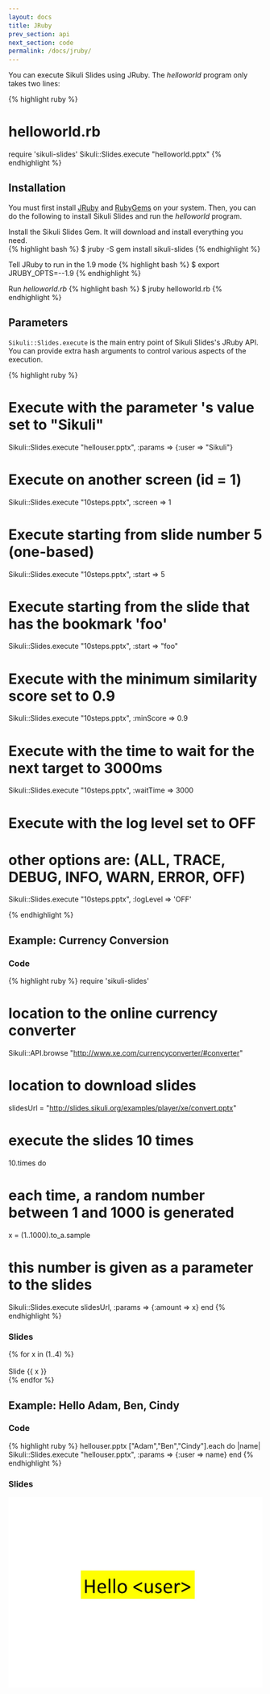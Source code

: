 ```yaml
---
layout: docs
title: JRuby
prev_section: api
next_section: code
permalink: /docs/jruby/
---
```


You can execute Sikuli Slides using JRuby. The *helloworld* program only takes two lines:

{% highlight ruby %}
# helloworld.rb
require 'sikuli-slides'
Sikuli::Slides.execute "helloworld.pptx"
{% endhighlight %}

## Installation

You must first install [JRuby](http://jruby.org/download) and [RubyGems](http://rubygems.org/) on your system. Then, you can do the following to install Sikuli Slides and run the *helloworld* program.

Install the Sikuli Slides Gem. It will download and install everything you need.   
{% highlight bash %}
$ jruby -S gem install sikuli-slides
{% endhighlight %}
    
Tell JRuby to run in the 1.9 mode
{% highlight bash %}
$ export JRUBY_OPTS=--1.9
{% endhighlight %}

Run *helloworld.rb*
{% highlight bash %}
$ jruby helloworld.rb
{% endhighlight %}

## Parameters

`Sikuli::Slides.execute` is the main entry point of Sikuli Slides's JRuby API. You can provide extra hash arguments to control various aspects of the execution.

{% highlight ruby %}

# Execute with the parameter <user>'s value set to "Sikuli"
Sikuli::Slides.execute "hellouser.pptx", :params => {:user => "Sikuli"}

# Execute on another screen (id = 1)
Sikuli::Slides.execute "10steps.pptx", :screen => 1

# Execute starting from slide number 5 (one-based)
Sikuli::Slides.execute "10steps.pptx", :start => 5

# Execute starting from the slide that has the bookmark 'foo'
Sikuli::Slides.execute "10steps.pptx", :start => "foo"

# Execute with the minimum similarity score set to 0.9
Sikuli::Slides.execute "10steps.pptx", :minScore => 0.9

# Execute with the time to wait for the next target to 3000ms
Sikuli::Slides.execute "10steps.pptx", :waitTime => 3000

# Execute with the log level set to OFF
# other options are: (ALL, TRACE, DEBUG, INFO, WARN, ERROR, OFF)
Sikuli::Slides.execute "10steps.pptx", :logLevel => 'OFF'

{% endhighlight %}

## Example: Currency Conversion

### Code
{% highlight ruby %}
require 'sikuli-slides'

# location to the online currency converter
Sikuli::API.browse "http://www.xe.com/currencyconverter/#converter"

# location to download slides
slidesUrl = "http://slides.sikuli.org/examples/player/xe/convert.pptx"

# execute the slides 10 times
10.times do 
  # each time, a random number between 1 and 1000 is generated
  x = (1..1000).to_a.sample

  # this number is given as a parameter to the slides
  Sikuli::Slides.execute slidesUrl, :params => {:amount => x}
end
{% endhighlight %}

### Slides
<div class="section portfolio">
  {% for x in (1..4) %}
  <div class="work">
    <img src="/examples/player/xe/convert/Slide{{x}}.png" alt=""> 
    <div class="mask">
    Slide {{ x }}
    </div>
  </div>
  {% endfor %}
</div>

## Example: Hello Adam, Ben, Cindy

### Code
{% highlight ruby %}
hellouser.pptx
["Adam","Ben","Cindy"].each do |name|
  Sikuli::Slides.execute "hellouser.pptx", :params => {:user => name}
end
{% endhighlight %}

### Slides
<div class="section">
<img src="/img/hellouser.jpg" class="col span_5_of_12 img-polaroid">
</div>

<!-- ### Dictionary Attack

<div class="section">
<img src="/img/dictattack1.jpg"  class="col span_3_of_12 img-polaroid"/>
<img src="/img/dictattack2.jpg"  class="col span_3_of_12 img-polaroid"/>
<img src="/img/dictattack3.jpg"  class="col span_3_of_12 img-polaroid"/>
<img src="/img/dictattack4.jpg"  class="col span_3_of_12 img-polaroid"/>
</div>


{% highlight ruby%}
# login.pptx
# dictionary is an array of words
dictionary.each do |word|
  begin
    # execute the login steps as the admin and a word in the dictionary as the guessed password
    Sikuli::Slides.execute "login.pptx", :params => {:user => "admin", :password => word}
    # the "success" message is found. No exception was raised.
    puts "Dictionary attack is successful!"
    return
  rescue TargetNotFound => e    
	# an exception was raised because the "success" message is not found.
  end
end
{% endhighlight %} -->

